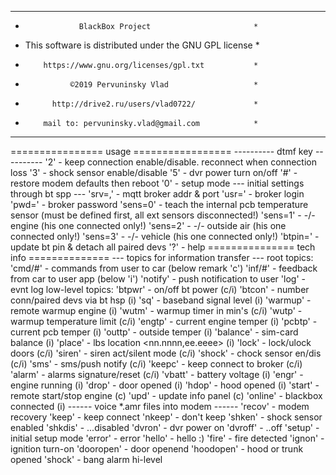 **********************************************************
*                 BlackBox Project                       *
* This software is distributed under the GNU GPL license *
*         https://www.gnu.org/licenses/gpl.txt           *
*               ©2019 Pervuninsky Vlad                   *
*           http://drive2.ru/users/vlad0722/             *
*         mail to: pervuninsky.vlad@gmail.com            *
**********************************************************

================ usage =================
      ---------- dtmf key ----------
'2' - keep connection enable/disable. reconnect when connection loss
'3' - shock sensor enable/disable
'5' - dvr power turn on/off
'#' - restore modem defaults then reboot
'0' - setup mode
  --- initial settings through bt spp ---
'srv=<url>,<port>' - mqtt broker addr & port
'usr=<username>'   - broker login
'pwd=<password>'   - broker password
'sens=0'           - teach the internal pcb temperature sensor (must be defined first, all ext sensors disconnected!)
'sens=1'           - -/- engine (his one connected only!)
'sens=2'           - -/- outside air (his one connected only!)
'sens=3'           - -/- vehicle (his one connected only!)
'btpin=<xxxx>'     - update bt pin & detach all paired devs
'?'                - help
=============== tech info ==============
  --- topics for information transfer ---
  root topics:
'cmd/#'    - commands from user to car (below remark 'c')
'inf/#'    - feedback from car to user app (below 'i')
'notify'   - push notification to user
'log'      - evnt log
  low-level topics:
'btpwr'    - on/off bt power                        (c/i)
'btcon'    - number conn/paired devs via bt hsp     (i)
'sq'       - baseband signal level                  (i)
'warmup'   - remote warmup engine                   (i)
'wutm'     - warmup timer in min's                  (c/i)
'wutp'     - warmup temperature limit               (c/i)
'engtp'    - current engine temper                  (i)
'pcbtp'    - current pcb temper                     (i)
'outtp'    - outside temper                         (i)
'balance'  - sim-card balance                       (i)
'place'    - lbs location <nn.nnnn,ee.eeee>         (i)
'lock'     - lock/ulock doors                       (c/i)
'siren'    - siren act/silent mode                  (c/i)
'shock'    - chock sensor en/dis                    (c/i)
'sms'      - sms/push notify                        (c/i)
'keepc'    - keep connect to broker                 (c/i)
'alarm'    - alarms signature/reset                 (c/i)
'vbatt'    - battery voltage                        (i)
'engr'     - engine running                         (i)
'drop'     - door opened                            (i)
'hdop'     - hood opened                            (i)
'start'    - remote start/stop engine               (c)
'upd'      - update info panel                      (c)
'online'   - blackbox connected                     (i)
------ voice *.amr files into modem ------
'recov'    - modem recovery
'keep'     - keep connect
'nkeep'    - don't keep
'shken'    - shock sensor enabled
'shkdis'   - ...disabled
'dvron'    - dvr power on
'dvroff'   - ..off
'setup'    - initial setup mode
'error'    - error
'hello'    - hello :)
'fire'     - fire detected
'ignon'    - ignition turn-on
'dooropen' - door openend
'hoodopen' - hood or trunk opened
'shock'    - bang alarm hi-level
